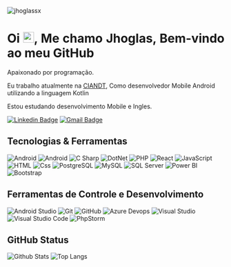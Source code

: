 <p align="left"><img src="https://komarev.com/ghpvc/?username=jhoglassx" alt="jhoglassx" /></p>


<h1 align = "justify"> Oi <img src="https://media.giphy.com/media/hvRJCLFzcasrR4ia7z/giphy.gif" width="25px">, Me chamo Jhoglas, Bem-vindo ao meu GitHub</h1>
<p align = "justify">Apaixonado por programação.</p>

Eu trabalho atualmente na [CIANDT](https://ciandt.com/us/en-us), Como desenvolvedor Mobile Android utilizando a linguagem Kotlin

Estou estudando desenvolvimento Mobile e Ingles.

[![Linkedin Badge](https://img.shields.io/badge/-Jhoglas-blue?style=flat-square&logo=Linkedin&logoColor=white&link=https://www.linkedin.com/in/jhoglas-rocha-7058aa181/)](https://www.linkedin.com/in/jhoglas-rocha-7058aa181/)
[![Gmail Badge](https://img.shields.io/badge/-jhoglassx@gmail.com-c14438?style=flat-square&logo=Gmail&logoColor=white&link=mailto:jhoglassx@gmail.com)](mailto:jhoglassx@gmail.com)

## Tecnologias & Ferramentas
<p>
  <img alt="Android" src="https://img.shields.io/badge/Android-3DDC84?style=for-the-badge&logo=android&logoColor=white&style=flat"" />
  <img alt="Android" src="https://img.shields.io/badge/Kotlin-0095D5?&style=for-the-badge&logo=kotlin&logoColor=white&style=flat" />
  
  <img alt="C Sharp" src="https://img.shields.io/badge/C%23-239120?logo=c-sharp&logoColor=white&style=flat" />
  <img alt="DotNet" src="https://img.shields.io/badge/.Net-239120?logo=DotNet&logoColor=white&style=flat" />
  <img alt="PHP" src="https://img.shields.io/badge/PHP-239120?logo=php&logoColor=white&style=flat" />
  <img alt="React" src="https://img.shields.io/badge/React-239120?logo=react&logoColor=#61DBFB&style=flat" />
  <img alt="JavaScript" src="https://img.shields.io/badge/JavaScript-F7DF1E?logo=javascript&logoColor=white&style=flat" />
  <img alt="HTML" src="https://img.shields.io/badge/HTML-E34F26?logo=html5&logoColor=white&style=flat" />
  <img alt="Css" src="https://img.shields.io/badge/CSS-1572B6?logo=css3&logoColor=white&style=flat" />
  <img alt="PostgreSQL" src="https://img.shields.io/badge/PostgreSQL-336791?logo=postgresql&logoColor=white&style=flat" />
  <img alt="MySQL" src="https://img.shields.io/badge/MySQL-336791?logo=MySQL&logoColor=white&style=flat" />
  <img alt="SQL Server" src="https://img.shields.io/badge/SQL Server-CC2927?logo=microsoft+sql+server&logoColor=white&style=flat" />
  <img alt="Power BI" src="https://img.shields.io/badge/Power BI-F7DF1E?logo=powerbi&logoColor=white&style=flat" />
  <img alt="Bootstrap" src="https://img.shields.io/badge/Bootstrap-5C2D91?logo=bootstrap&logoColor=white&style=flat" />
</p>


## Ferramentas de Controle e Desenvolvimento
<p>
                                                                                                                    
  <img alt="Android Studio" src="https://img.shields.io/badge/Android_Studio-3DDC84?style=for-the-badge&logo=android-studio&logoColor=white&style=flat" />   
  <img alt="Git" src="https://img.shields.io/badge/Git-F05032?logo=git&logoColor=white&style=flat" />
  <img alt="GitHub" src="https://img.shields.io/badge/GitHub-181717?logo=github&logoColor=white&style=flat" />
  <img alt="Azure Devops" src="https://img.shields.io/badge/Azure DevOps-0078D7?logo=azure+devops&logoColor=white&style=flat" />
  <img alt="Visual Studio" src="https://img.shields.io/badge/Visual Studio-5C2D91?logo=visual+studio&logoColor=white&style=flat" />
  <img alt="Visual Studio Code" src="https://img.shields.io/badge/Visual Studio Code-007ACC?logo=visual+studio+code&logoColor=white&style=flat" />
  <img alt="PhpStorm" src="https://img.shields.io/badge/PhpStorm-ea7222?logo=PhpStorm&logoColor=white&style=flat" />
</p>

## GitHub Status

![Github Stats](https://github-readme-stats.vercel.app/api?username=jhoglassx&show_icons=true&count_private=true&show_icons=true&include_all_commits=true)
![Top Langs](https://github-readme-stats.vercel.app/api/top-langs/?username=jhoglassx&hide=TeX&layout=compact)

